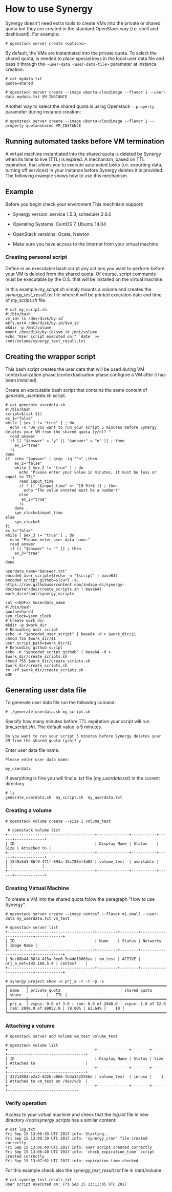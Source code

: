 # How to use Synergy

Synergy doesn't need extra tools to create VMs into the private or shared quota but they are created in the standard OpenStack way \(i.e. shell and dashboard\). For example:

```
# openstack server create <options>
```
By default, the VMs are instantiated into the private quota. To select the shared quota, is needed to place special keys in the local user data file and pass it through the`--user-data <user-data-file>` parameter at instance creation:

```
# cat mydata.txt 
quota=shared

# openstack server create --image ubuntu-cloudimage --flavor 1 --user-data mydata.txt VM_INSTANCE
```
Another way to select the shared quota is using Openstack `--property` parameter during instance creation:

```
# openstack server create --image ubuntu-cloudimage --flavor 1 --property quota=shared VM_INSTANCE
```
## Running automated tasks before VM termination

A virtual machine instantiated into the shared quota is deleted by Synergy when its time to live (TTL) is expired. A mechanism, based on TTL expiration, that allows you to execute automated tasks (i.e. exporting data, turning off services) in your instance before Synergy deletes it is provided. The following example shows how to use this mechanism.

## Example

Before you begin check your enviroment.This mechnism support:

- Synergy version: service 1.5.3, scheduler 2.6.0

- Operating Systems: CentOS 7, Ubuntu 14.04

- OpenStack versions: Ocata, Newton

- Make sure you have access to the Internet from your virtual machine

### Creating personal script

Define in an executable bash script any actions you want to perform before your VM is deleted from the shared quota. Of course, script commands must be executable by the O.S. that will be installed on the virtual machine.

In this example _my_script.sh_ simply mounts a volume and creates the _synergy_test_result.txt_ file where it will be printed execution date and time of _my_script.sh_ file.

```
# cat my_script.sh 
#!/bin/bash
vm_id=`ls /dev/disk/by-id`
mkfs.ext4 /dev/disk/by-id/$vm_id
mkdir -p /mnt/volume
mount /dev/disk/by-id/$vm_id /mnt/volume
echo "User script executed on:" `date` >> /mnt/volume/synergy_test_result.txt

```
## Creating the wrapper script

This bash script creates the user data that will be used during VM contextualization phase (contextualisation phase configure a VM after it has been installed).

Create an executable bash script that contains the same content of _generate_userdata.sh_ script.

```
# cat generate_userdata.sh
#!/bin/bash
script=$(cat $1)
ex_1="false"
while [ $ex_1 != "true" ] ; do
  echo -n "Do you want to run your script 5 minutes before Synergy deletes your VM from the shared quota (y/n)? "
  read answer
  if [[ "$answer" = "y" || "$answer" = "n" ]] ; then
    ex_1="true"
  fi
done
if  echo "$answer" | grep -iq "^n" ;then
    ex_2="false"
    while [ $ex_2 != "true" ] ; do
      echo "Please enter your value in minutes, it must be less or equal to TTL"
      read input_time
      if ! [[ "$input_time" =~ ^[0-9]+$ ]] ; then
        echo "The value entered must be a number!"
      else
       ex_2="true"
      fi
    done
    syn_clock=$input_time
else
    syn_clock=5
fi
ex_3="false"
while [ $ex_3 != "true" ] ; do
  echo "Please enter user data name:"
  read answer
  if [[ "$answer" != "" ]] ; then
    ex_3="true"
  fi
done

userdata_name="$answer.txt"
encoded_user_script=$(echo -n "$script" | base64)
encoded_script_github=$(curl -sL https://raw.githubusercontent.com/indigo-dc/synergy-doc/master/doc/create_scripts.sh | base64)
work_dir=/root/synergy_scripts

cat <<EOF>> $userdata_name
#!/bin/bash
quota=shared
syn_clock=$syn_clock
# Create work dir
mkdir -p $work_dir
# Dencoding user script
echo -n "$encoded_user_script" | base64 -d > $work_dir/$1
chmod 755 $work_dir/$1
user_script_path=$work_dir/$1
# Dencoding github script
echo -n "$encoded_script_github" | base64 -d > $work_dir/create_scripts.sh
chmod 755 $work_dir/create_scripts.sh
$work_dir/create_scripts.sh
rm -rf $work_dir/create_scripts.sh
EOF
```
## Generating user data file

To generate user data file run the following comand:

```
# ./generate_userdata.sh my_script.sh
```
Specify how many minutes before TTL expiration your script will run (_my_script.sh_). The default value is 5 minutes.

```
Do you want to run your script 5 minutes before Synergy deletes your VM from the shared quota (y/n)? y
```
Enter user data file name.

```
Please enter user data name:

my_userdata
```
If everything is fine you will find a _.txt_ file (_my_userdata.txt_) in the current directory.
```
# ls
generate_userdata.sh  my_script.sh  my_userdata.txt
```
### Creating a volume
```
# openstack volume create --size 1 volume_test

 # openstack volume list
+--------------------------------------+--------------+-----------+------+-------------+
| ID                                   | Display Name | Status    | Size | Attached to |
+--------------------------------------+--------------+-----------+------+-------------+
| 1549a5d3-86f9-471f-894a-45c780ef4d02 | volume_test  | available |    1 |             |
+--------------------------------------+--------------+-----------+------+-------------+

```
### Creating Virtual Machine
To create a VM into the shared quota folow the paragraph "How to use Synergy".
```
# openstack server create --image centos7 --flavor m1.small --user-data my_userdata.txt vm_test

# openstack server list
+--------------------------------------+---------+--------+-----------------------+------------+
| ID                                   | Name    | Status | Networks              | Image Name |
+--------------------------------------+---------+--------+-----------------------+------------+
| 9ec68b44-80f4-415a-8ee6-5e4dd16663ea | vm_test | ACTIVE | prj_a_net=192.168.5.4 | centos7    |
+--------------------------------------+---------+--------+-----------------------+------------+

# synergy project show -n prj_a -r -t -p -s
╒════════╤════════════════════════════════════════╤═════════════════════════════════════════════╤═════════════════╤═══════╕
│ name   │ private quota                          │ shared quota                                │ share           │   TTL │
╞════════╪════════════════════════════════════════╪═════════════════════════════════════════════╪═════════════════╪═══════╡
│ prj_a  │ vcpus: 0.0 of 3.0 | ram: 0.0 of 2048.0 │ vcpus: 1.0 of 52.0 | ram: 2048.0 of 89052.0 │ 70.00% | 63.64% │    10 │
╘════════╧════════════════════════════════════════╧═════════════════════════════════════════════╧═════════════════╧═══════╛
```
### Attaching a volume

```
# openstack server add volume vm_test volume_test

# openstack volume list
+--------------------------------------+--------------+--------+------+----------------------------------+
| ID                                   | Display Name | Status | Size | Attached to                      |
+--------------------------------------+--------------+--------+------+----------------------------------+
| 32214804-e2a2-4d26-b866-fb3a1522556e | volume_test  | in-use |    1 | Attached to vm_test on /dev/vdb  |
+--------------------------------------+--------------+--------+------+-------------------------------

```
### Verify operation

Access to your virtual machine and check that the _log.txt_ file in new directory _/root/synergy_scripts_ has a similar content:

```
# cat log.txt 
Fri Sep 15 13:06:39 UTC 2017 info: Starting..
Fri Sep 15 13:06:39 UTC 2017 info: 'synergy_cron' file created correctly
Fri Sep 15 13:06:40 UTC 2017 info: user script created correctly
Fri Sep 15 13:06:40 UTC 2017 info: 'check_expiration_time' script created correctly 
Fri Sep 15 13:07:02 UTC 2017 info: expiration time checked
```
For this example check also the _synergy_test_result.txt_ file in /mnt/volume

```
# cat synergy_test_result.txt 
User script executed on: Fri Sep 15 13:11:05 UTC 2017
```



